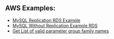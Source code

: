 ## AWS Examples:



* [MySQL Replication RDS Example](https://github.com/terraform-aws-modules/terraform-aws-rds/blob/master/examples/replica-mysql/main.tf)
* [MySQL Without Replication Example RDS](https://github.com/terraform-aws-modules/terraform-aws-rds/blob/master/examples/complete-mysql/main.tf)
* [Get List of valid parameter group family names](https://stackoverflow.com/questions/55818680/how-to-set-dbparametergroup-family-property-for-postgres-10-6/55818740#55818740)

